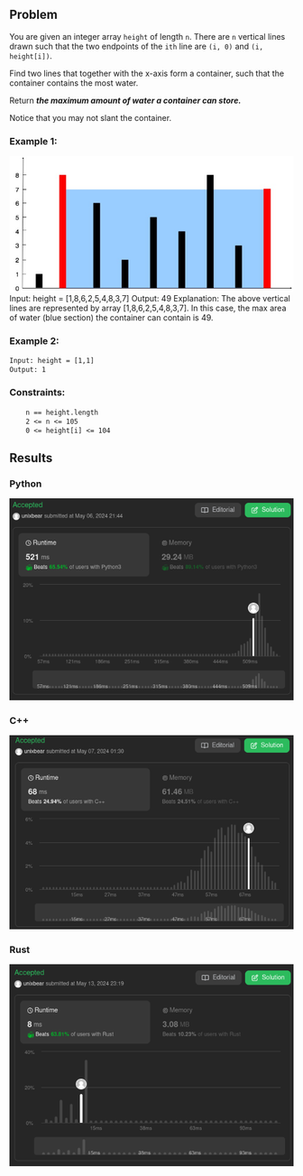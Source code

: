 ## Problem

You are given an integer array `height` of length `n`. There are `n` vertical lines drawn such that the two endpoints of the `ith` line are `(i, 0)` and `(i, height[i])`.

Find two lines that together with the x-axis form a container, such that the container contains the most water.

Return **_the maximum amount of water a container can store._**

Notice that you may not slant the container.

### Example 1:

![from leetcode.com](image.png)
Input: height = [1,8,6,2,5,4,8,3,7]
Output: 49
Explanation: The above vertical lines are represented by array [1,8,6,2,5,4,8,3,7]. In this case, the max area of water (blue section) the container can contain is 49.

### Example 2:

    Input: height = [1,1]
    Output: 1

### Constraints:

        n == height.length
        2 <= n <= 105
        0 <= height[i] <= 104

## Results

### Python

![not too bad](image-1.png)

### C++
![not too good](image-2.png)

### Rust
![not too bad](image-3.png)